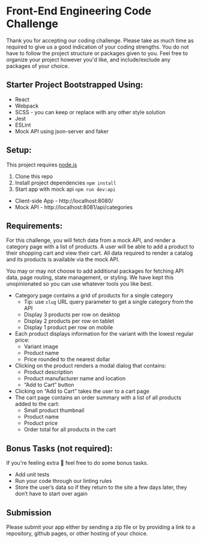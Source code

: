 # Front-End Engineering Code Challenge

Thank you for accepting our coding challenge. Please take as much time as required to give us a good indication of your coding strengths. You do not have to follow the project structure or packages given to you. Feel free to organize your project however you'd like, and include/exclude any packages of your choice.

## Starter Project Bootstrapped Using:
- React
- Webpack
- SCSS - you can keep or replace with any other style solution
- Jest
- ESLint
- Mock API using json-server and faker

## Setup:
This project requires [node.js](https://www.npmjs.com/get-npmhttps://www.npmjs.com/get-npm)
1. Clone this repo
2. Install project dependencies `npm install`
3. Start app with mock api `npm run dev:api` 
  - Client-side App - http://localhost:8080/
  - Mock API - http://localhost:8081/api/categories


## Requirements:
For this challenge, you will fetch data from a mock API, and render a category page with a list of products. A user will be able to add a product to their shopping cart and view their cart. All data required to render a catalog and its products is available via the mock API. 

You may or may not choose to add additional packages for fetching API data, page routing, state management, or styling. We have kept this unopinionated so you can use whatever tools you like best.
- Category page contains a grid of products for a single category
    - Tip: use `slug` URL query parameter to get a single category from the API
    - Display 3 products per row on desktop
    - Display 2 products per row on tablet
    - Display 1 product per row on mobile
- Each product displays information for the variant with the lowest regular price:
    - Variant image
    - Product name
    - Price rounded to the nearest dollar
- Clicking on the product renders a modal dialog that contains:
    - Product description
    - Product manufacturer name and location
    - “Add to Cart” button
- Clicking on “Add to Cart” takes the user to a cart page
- The cart page contains an order summary with a list of all products added to the cart:
    - Small product thumbnail
    - Product name
    - Product price
    - Order total for all products in the cart

## Bonus Tasks (not required):
If you're feeling extra 💪 feel free to do some bonus tasks.
- Add unit tests
- Run your code through our linting rules
- Store the user’s data so if they return to the site a few days later, they don’t have to start over again 

## Submission
Please submit your app either by sending a zip file or by providing a link to a repository, github pages, or other hosting of your choice.
